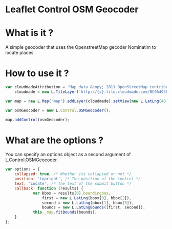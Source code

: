 Leaflet Control OSM Geocoder
=============================

# What is it ?
A simple geocoder that uses the OpenstreetMap gecoder Nominatim to locate places.

# How to use it ?
```javascript
var cloudmadeAttribution = 'Map data &copy; 2011 OpenStreetMap contributors, Imagery &copy; 2011 CloudMade',
    cloudmade = new L.TileLayer('http://{s}.tile.cloudmade.com/BC9A493B41014CAABB98F0471D759707/997/256/{z}/{x}/{y}.png', {attribution: cloudmadeAttribution});

var map = new L.Map('map').addLayer(cloudmade).setView(new L.LatLng(48.5, 2.5), 15);

var osmGeocoder = new L.Control.OSMGeocoder();

map.addControl(osmGeocoder);
```

# What are the options ?
You can specify an options object as a second argument of L.Control.OSMGeocoder.
```javascript
var options = {
    collapsed: true, /* Whether its collapsed or not */
    position: 'topright', /* The position of the control */
    text: 'Locate', /* The text of the submit button */
    callback: function (results) {
			var bbox = results[0].boundingbox,
				first = new L.LatLng(bbox[0], bbox[2]),
				second = new L.LatLng(bbox[1], bbox[3]),
				bounds = new L.LatLngBounds([first, second]);
			this._map.fitBounds(bounds);
    }
};
```
